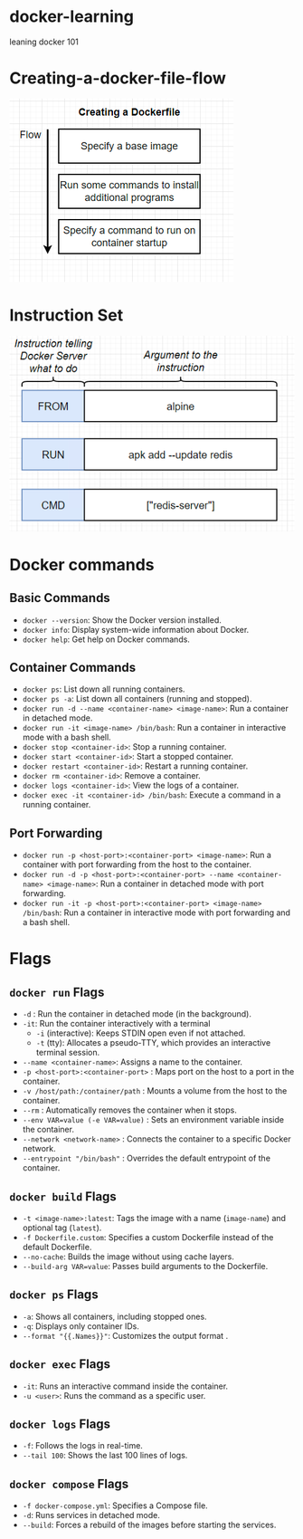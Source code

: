 # docker-learning

leaning docker 101

# Creating-a-docker-file-flow

![alt text](image.png)

# Instruction Set

![alt text](image-1.png)

# Docker commands

## Basic Commands

- `docker --version`: Show the Docker version installed.
- `docker info`: Display system-wide information about Docker.
- `docker help`: Get help on Docker commands.

## Container Commands

- `docker ps`: List down all running containers.
- `docker ps -a`: List down all containers (running and stopped).
- `docker run -d --name <container-name> <image-name>`: Run a container in detached mode.
- `docker run -it <image-name> /bin/bash`: Run a container in interactive mode with a bash shell.
- `docker stop <container-id>`: Stop a running container.
- `docker start <container-id>`: Start a stopped container.
- `docker restart <container-id>`: Restart a running container.
- `docker rm <container-id>`: Remove a container.
- `docker logs <container-id>`: View the logs of a container.
- `docker exec -it <container-id> /bin/bash`: Execute a command in a running container.

## Port Forwarding

- `docker run -p <host-port>:<container-port> <image-name>`: Run a container with port forwarding from the host to the container.
- `docker run -d -p <host-port>:<container-port> --name <container-name> <image-name>`: Run a container in detached mode with port forwarding.
- `docker run -it -p <host-port>:<container-port> <image-name> /bin/bash`: Run a container in interactive mode with port forwarding and a bash shell.

# Flags

## `docker run` Flags

- `-d` : Run the container in detached mode (in the background).
- `-it`: Run the container interactively with a terminal
  - `-i` (interactive): Keeps STDIN open even if not attached.
  - `-t` (tty): Allocates a pseudo-TTY, which provides an interactive terminal session.
- `--name <container-name>`: Assigns a name to the container.
- `-p <host-port>:<container-port>` : Maps port on the host to a port in the container.
- `-v /host/path:/container/path` : Mounts a volume from the host to the container.
- `--rm` : Automatically removes the container when it stops.
- `--env VAR=value (-e VAR=value)` : Sets an environment variable inside the container.
- `--network <network-name>` : Connects the container to a specific Docker network.
- `--entrypoint "/bin/bash"` : Overrides the default entrypoint of the container.

## `docker build` Flags

- `-t <image-name>:latest`: Tags the image with a name (`image-name`) and optional tag (`latest`).
- `-f Dockerfile.custom`: Specifies a custom Dockerfile instead of the default Dockerfile.
- `--no-cache`: Builds the image without using cache layers.
- `--build-arg VAR=value`: Passes build arguments to the Dockerfile.

## `docker ps` Flags

- `-a`: Shows all containers, including stopped ones.
- `-q`: Displays only container IDs.
- `--format "{{.Names}}"`: Customizes the output format .

## `docker exec` Flags

- `-it`: Runs an interactive command inside the container.
- `-u <user>`: Runs the command as a specific user.

## `docker logs` Flags

- `-f`: Follows the logs in real-time.
- `--tail 100`: Shows the last 100 lines of logs.

## `docker compose` Flags

- `-f docker-compose.yml`: Specifies a Compose file.
- `-d`: Runs services in detached mode.
- `--build`: Forces a rebuild of the images before starting the services.
